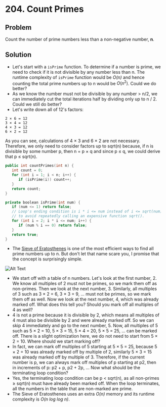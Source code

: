 # 204. Count Primes #

## Problem ##

Count the number of prime numbers less than a non-negative number, **n**.

## Solution ##

* Let's start with a `isPrime` function. To determine if a number is prime, we need to check if it is not divisible by any number less than n. The runtime complexity of `isPrime` function would be _O(n)_ and hence counting the total prime numbers up to n would be $O(n^2)$. Could we do better?
* As we know the number must not be divisible by any number > n/2, we can immediately cut the total iterations half by dividing only up to n / 2. Could we still do better?
* Let's write down all of 12's factors:
```
2 × 6 = 12
3 × 4 = 12
4 × 3 = 12
6 × 2 = 12
```
As you can see, calculations of 4 × 3 and 6 × 2 are not necessary. Therefore, we only need to consider factors up to sqrt(n) because, if n is divisible by some number p, then n = p × q and since p ≤ q, we could derive that p ≤ sqrt(n).
```c++
public int countPrimes(int n) {
   int count = 0;
   for (int i = 1; i < n; i++) {
      if (isPrime(i)) count++;
   }
   return count;
}

private boolean isPrime(int num) {
   if (num <= 1) return false;
   // Loop's ending condition is i * i <= num instead of i <= sqrt(num)
   // to avoid repeatedly calling an expensive function sqrt().
   for (int i = 2; i * i <= num; i++) {
      if (num % i == 0) return false;
   }
   return true;
}
```
* The [Sieve of Eratosthenes](https://en.wikipedia.org/wiki/Sieve_of_Eratosthenes) is one of the most efficient ways to find all prime numbers up to n. But don't let that name scare you, I promise that the concept is surprisingly simple.

![Alt Text](https://upload.wikimedia.org/wikipedia/commons/b/b9/Sieve_of_Eratosthenes_animation.gif) 

* We start off with a table of n numbers. Let's look at the first number, 2. We know all multiples of 2 must not be primes, so we mark them off as non-primes. Then we look at the next number, 3. Similarly, all multiples of 3 such as 3 × 2 = 6, 3 × 3 = 9, ... must not be primes, so we mark them off as well. Now we look at the next number, 4, which was already marked off. What does this tell you? Should you mark off all multiples of 4 as well?
* 4 is not a prime because it is divisible by 2, which means all multiples of 4 must also be divisible by 2 and were already marked off. So we can skip 4 immediately and go to the next number, 5. Now, all multiples of 5 such as 5 × 2 = 10, 5 × 3 = 15, 5 × 4 = 20, 5 × 5 = 25, ... can be marked off. There is a slight optimization here, we do not need to start from 5 × 2 = 10. Where should we start marking off?
* In fact, we can mark off multiples of 5 starting at 5 × 5 = 25, because 5 × 2 = 10 was already marked off by multiple of 2, similarly 5 × 3 = 15 was already marked off by multiple of 3. Therefore, if the current number is p, we can always mark off multiples of p starting at p2, then in increments of p: p2 + p, p2 + 2p, ... Now what should be the terminating loop condition?
* Yes, the terminating loop condition can be p < sqrt(n), as all non-primes ≥ sqrt(n) must have already been marked off. When the loop terminates, all the numbers in the table that are non-marked are prime.
* The Sieve of Eratosthenes uses an extra _O(n)_ memory and its runtime complexity is _O(n log log n)_.
